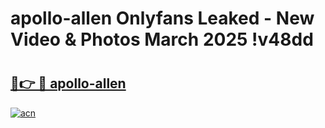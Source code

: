 # apollo-allen Onlyfans Leaked - New Video & Photos March 2025 !v48dd

# <h2><a href="https://v5nnc2.iuczelnia.edu.pl?title=apollo-allen&ref=v48dd">🔗👉 🔴 apollo-allen</a></h2>

[![acn](https://github.com/user-attachments/assets/0f9c940e-d8b0-45ae-aac7-cd30a18b3e1c)](https://v5nnc2.iuczelnia.edu.pl?title=apollo-allen&ref=v48dd)

